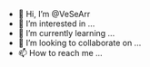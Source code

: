 - 👋 Hi, I’m @VeSeArr
- 👀 I’m interested in ...
- 🌱 I’m currently learning ...
- 💞️ I’m looking to collaborate on ...
- 📫 How to reach me ...

<!---
VeSeArr/VeSeArr is a ✨ special ✨ repository because its `README.md` (this file) appears on your GitHub profile.
You can click the Preview link to take a look at your changes.
--->
